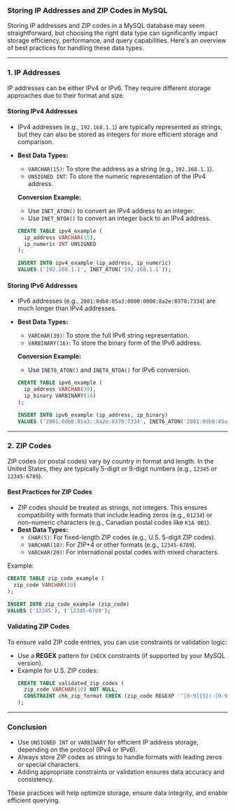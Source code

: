### **Storing IP Addresses and ZIP Codes in MySQL**

Storing IP addresses and ZIP codes in a MySQL database may seem straightforward, but choosing the right data type can significantly impact storage efficiency, performance, and query capabilities. Here's an overview of best practices for handling these data types.

---

### **1. IP Addresses**
IP addresses can be either IPv4 or IPv6. They require different storage approaches due to their format and size.

#### **Storing IPv4 Addresses**
- IPv4 addresses (e.g., `192.168.1.1`) are typically represented as strings, but they can also be stored as integers for more efficient storage and comparison.
- **Best Data Types:**
  - `VARCHAR(15)`: To store the address as a string (e.g., `192.168.1.1`).
  - `UNSIGNED INT`: To store the numeric representation of the IPv4 address.
  
  **Conversion Example:**
  - Use `INET_ATON()` to convert an IPv4 address to an integer.
  - Use `INET_NTOA()` to convert an integer back to an IPv4 address.

  ```sql
  CREATE TABLE ipv4_example (
    ip_address VARCHAR(15),
    ip_numeric INT UNSIGNED
  );

  INSERT INTO ipv4_example (ip_address, ip_numeric)
  VALUES ('192.168.1.1', INET_ATON('192.168.1.1'));
  ```

#### **Storing IPv6 Addresses**
- IPv6 addresses (e.g., `2001:0db8:85a3:0000:0000:8a2e:0370:7334`) are much longer than IPv4 addresses.
- **Best Data Types:**
  - `VARCHAR(39)`: To store the full IPv6 string representation.
  - `VARBINARY(16)`: To store the binary form of the IPv6 address.

  **Conversion Example:**
  - Use `INET6_ATON()` and `INET6_NTOA()` for IPv6 conversion.

  ```sql
  CREATE TABLE ipv6_example (
    ip_address VARCHAR(39),
    ip_binary VARBINARY(16)
  );

  INSERT INTO ipv6_example (ip_address, ip_binary)
  VALUES ('2001:0db8:85a3::8a2e:0370:7334', INET6_ATON('2001:0db8:85a3::8a2e:0370:7334'));
  ```

---

### **2. ZIP Codes**
ZIP codes (or postal codes) vary by country in format and length. In the United States, they are typically 5-digit or 9-digit numbers (e.g., `12345` or `12345-6789`).

#### **Best Practices for ZIP Codes**
- ZIP codes should be treated as strings, not integers. This ensures compatibility with formats that include leading zeros (e.g., `01234`) or non-numeric characters (e.g., Canadian postal codes like `K1A 0B1`).
- **Best Data Types:**
  - `CHAR(5)`: For fixed-length ZIP codes (e.g., U.S. 5-digit ZIP codes).
  - `VARCHAR(10)`: For ZIP+4 or other formats (e.g., `12345-6789`).
  - `VARCHAR(20)`: For international postal codes with mixed characters.

Example:
```sql
CREATE TABLE zip_code_example (
  zip_code VARCHAR(10)
);

INSERT INTO zip_code_example (zip_code)
VALUES ('12345'), ('12345-6789');
```

#### **Validating ZIP Codes**
To ensure valid ZIP code entries, you can use constraints or validation logic:
- Use a **REGEX** pattern for `CHECK` constraints (if supported by your MySQL version).
- Example for U.S. ZIP codes:
  ```sql
  CREATE TABLE validated_zip_codes (
    zip_code VARCHAR(10) NOT NULL,
    CONSTRAINT chk_zip_format CHECK (zip_code REGEXP '^[0-9]{5}(-[0-9]{4})?$')
  );
  ```

---

### **Conclusion**
- Use `UNSIGNED INT` or `VARBINARY` for efficient IP address storage, depending on the protocol (IPv4 or IPv6).
- Always store ZIP codes as strings to handle formats with leading zeros or special characters.
- Adding appropriate constraints or validation ensures data accuracy and consistency. 

These practices will help optimize storage, ensure data integrity, and enable efficient querying.